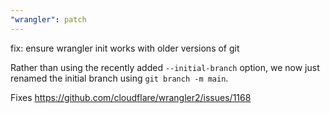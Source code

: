 ```yaml
---
"wrangler": patch
---
```


fix: ensure wrangler init works with older versions of git

Rather than using the recently added `--initial-branch` option, we now just renamed the initial branch using `git branch -m main`.

Fixes https://github.com/cloudflare/wrangler2/issues/1168
